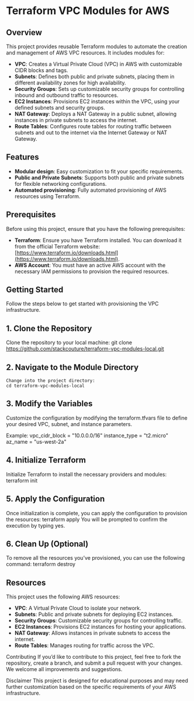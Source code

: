 # Terraform VPC Modules for AWS

## Overview

This project provides reusable Terraform modules to automate the creation and management of AWS VPC resources. It includes modules for:

- **VPC**: Creates a Virtual Private Cloud (VPC) in AWS with customizable CIDR blocks and tags.
- **Subnets**: Defines both public and private subnets, placing them in different availability zones for high availability.
- **Security Groups**: Sets up customizable security groups for controlling inbound and outbound traffic to resources.
- **EC2 Instances**: Provisions EC2 instances within the VPC, using your defined subnets and security groups.
- **NAT Gateway**: Deploys a NAT Gateway in a public subnet, allowing instances in private subnets to access the internet.
- **Route Tables**: Configures route tables for routing traffic between subnets and out to the internet via the Internet Gateway or NAT Gateway.

## Features

- **Modular design**: Easy customization to fit your specific requirements.
- **Public and Private Subnets**: Supports both public and private subnets for flexible networking configurations.
- **Automated provisioning**: Fully automated provisioning of AWS resources using Terraform.

## Prerequisites

Before using this project, ensure that you have the following prerequisites:

- **Terraform**: Ensure you have Terraform installed. You can download it from the official Terraform website: [https://www.terraform.io/downloads.html](https://www.terraform.io/downloads.html).
- **AWS Account**: You must have an active AWS account with the necessary IAM permissions to provision the required resources.

## Getting Started

Follow the steps below to get started with provisioning the VPC infrastructure.

## 1. Clone the Repository

  Clone the repository to your local machine:
  git clone https://github.com/stackcouture/terraform-vpc-modules-local.git

## 2. Navigate to the Module Directory
    
    Change into the project directory:
    cd terraform-vpc-modules-local

## 3. Modify the Variables
  Customize the configuration by modifying the terraform.tfvars file to define your desired VPC, subnet, and instance parameters.

  Example:
  vpc_cidr_block = "10.0.0.0/16"
  instance_type  = "t2.micro"
  az_name        = "us-west-2a"

## 4. Initialize Terraform
  Initialize Terraform to install the necessary providers and modules:
  terraform init

## 5. Apply the Configuration

  Once initialization is complete, you can apply the configuration to provision the resources:
  terraform apply
  You will be prompted to confirm the execution by typing yes.

## 6. Clean Up (Optional)

  To remove all the resources you’ve provisioned, you can use the following command:
  terraform destroy

## Resources

This project uses the following AWS resources:

- **VPC**: A Virtual Private Cloud to isolate your network.
- **Subnets**: Public and private subnets for deploying EC2 instances.
- **Security Groups**: Customizable security groups for controlling traffic.
- **EC2 Instances**: Provisions EC2 instances for hosting your applications.
- **NAT Gateway**: Allows instances in private subnets to access the internet.
- **Route Tables**: Manages routing for traffic across the VPC.

Contributing
If you’d like to contribute to this project, feel free to fork the repository, create a branch, and submit a pull request with your changes. We welcome all improvements and suggestions.

Disclaimer
This project is designed for educational purposes and may need further customization based on the specific requirements of your AWS infrastructure.

